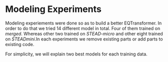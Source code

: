 # Modeling Experiments #
Modeling experiements were done so as to build a better EQTransformer. In order to do that we tried 14 different model in total. Four of them trained on _merged_. Whereas other two trained on _STEAD-micro_ and other eight trained on _STEADmini_.In each experiments we remove existing parts or add parts to existing code.

For simplicity, we will explain two best models for each training data.




